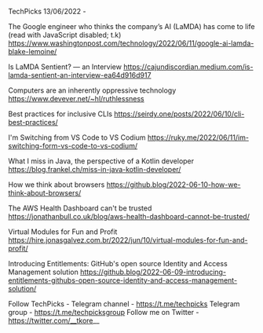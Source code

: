 TechPicks 13/06/2022 -

The Google engineer who thinks the company’s AI (LaMDA) has come to life (read with JavaScript disabled; t.k)
https://www.washingtonpost.com/technology/2022/06/11/google-ai-lamda-blake-lemoine/

Is LaMDA Sentient? — an Interview
https://cajundiscordian.medium.com/is-lamda-sentient-an-interview-ea64d916d917

Computers are an inherently oppressive technology
https://www.devever.net/~hl/ruthlessness

Best practices for inclusive CLIs
https://seirdy.one/posts/2022/06/10/cli-best-practices/

I'm Switching from VS Code to VS Codium
https://ruky.me/2022/06/11/im-switching-form-vs-code-to-vs-codium/

What I miss in Java, the perspective of a Kotlin developer
https://blog.frankel.ch/miss-in-java-kotlin-developer/

How we think about browsers
https://github.blog/2022-06-10-how-we-think-about-browsers/

The AWS Health Dashboard can't be trusted
https://jonathanbull.co.uk/blog/aws-health-dashboard-cannot-be-trusted/

Virtual Modules for Fun and Profit
https://hire.jonasgalvez.com.br/2022/jun/10/virtual-modules-for-fun-and-profit/

Introducing Entitlements: GitHub's open source Identity and Access Management solution
https://github.blog/2022-06-09-introducing-entitlements-githubs-open-source-identity-and-access-management-solution/

Follow TechPicks -
Telegram channel - https://t.me/techpicks
Telegram group - https://t.me/techpicksgroup
Follow me on Twitter - https://twitter.com/__tkore__